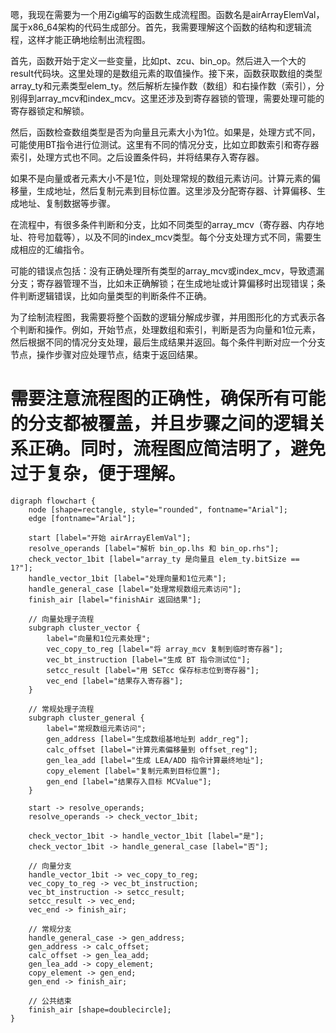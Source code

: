 嗯，我现在需要为一个用Zig编写的函数生成流程图。函数名是airArrayElemVal，属于x86_64架构的代码生成部分。首先，我需要理解这个函数的结构和逻辑流程，这样才能正确地绘制出流程图。

首先，函数开始于定义一些变量，比如pt、zcu、bin_op。然后进入一个大的result代码块。这里处理的是数组元素的取值操作。接下来，函数获取数组的类型array_ty和元素类型elem_ty。然后解析左操作数（数组）和右操作数（索引），分别得到array_mcv和index_mcv。这里还涉及到寄存器锁的管理，需要处理可能的寄存器锁定和解锁。

然后，函数检查数组类型是否为向量且元素大小为1位。如果是，处理方式不同，可能使用BT指令进行位测试。这里有不同的情况分支，比如立即数索引和寄存器索引，处理方式也不同。之后设置条件码，并将结果存入寄存器。

如果不是向量或者元素大小不是1位，则处理常规的数组元素访问。计算元素的偏移量，生成地址，然后复制元素到目标位置。这里涉及分配寄存器、计算偏移、生成地址、复制数据等步骤。

在流程中，有很多条件判断和分支，比如不同类型的array_mcv（寄存器、内存地址、符号加载等），以及不同的index_mcv类型。每个分支处理方式不同，需要生成相应的汇编指令。

可能的错误点包括：没有正确处理所有类型的array_mcv或index_mcv，导致遗漏分支；寄存器管理不当，比如未正确解锁；在生成地址或计算偏移时出现错误；条件判断逻辑错误，比如向量类型的判断条件不正确。

为了绘制流程图，我需要将整个函数的逻辑分解成步骤，并用图形化的方式表示各个判断和操作。例如，开始节点，处理数组和索引，判断是否为向量和1位元素，然后根据不同的情况分支处理，最后生成结果并返回。每个条件判断对应一个分支节点，操作步骤对应处理节点，结束于返回结果。

需要注意流程图的正确性，确保所有可能的分支都被覆盖，并且步骤之间的逻辑关系正确。同时，流程图应简洁明了，避免过于复杂，便于理解。
================================================
```graphviz
digraph flowchart {
    node [shape=rectangle, style="rounded", fontname="Arial"];
    edge [fontname="Arial"];

    start [label="开始 airArrayElemVal"];
    resolve_operands [label="解析 bin_op.lhs 和 bin_op.rhs"];
    check_vector_1bit [label="array_ty 是向量且 elem_ty.bitSize == 1?"];
    handle_vector_1bit [label="处理向量和1位元素"];
    handle_general_case [label="处理常规数组元素访问"];
    finish_air [label="finishAir 返回结果"];
    
    // 向量处理子流程
    subgraph cluster_vector {
        label="向量和1位元素处理";
        vec_copy_to_reg [label="将 array_mcv 复制到临时寄存器"];
        vec_bt_instruction [label="生成 BT 指令测试位"];
        setcc_result [label="用 SETcc 保存标志位到寄存器"];
        vec_end [label="结果存入寄存器"];
    }

    // 常规处理子流程
    subgraph cluster_general {
        label="常规数组元素访问";
        gen_address [label="生成数组基地址到 addr_reg"];
        calc_offset [label="计算元素偏移量到 offset_reg"];
        gen_lea_add [label="生成 LEA/ADD 指令计算最终地址"];
        copy_element [label="复制元素到目标位置"];
        gen_end [label="结果存入目标 MCValue"];
    }

    start -> resolve_operands;
    resolve_operands -> check_vector_1bit;
    
    check_vector_1bit -> handle_vector_1bit [label="是"];
    check_vector_1bit -> handle_general_case [label="否"];
    
    // 向量分支
    handle_vector_1bit -> vec_copy_to_reg;
    vec_copy_to_reg -> vec_bt_instruction;
    vec_bt_instruction -> setcc_result;
    setcc_result -> vec_end;
    vec_end -> finish_air;

    // 常规分支
    handle_general_case -> gen_address;
    gen_address -> calc_offset;
    calc_offset -> gen_lea_add;
    gen_lea_add -> copy_element;
    copy_element -> gen_end;
    gen_end -> finish_air;

    // 公共结束
    finish_air [shape=doublecircle];
}
```